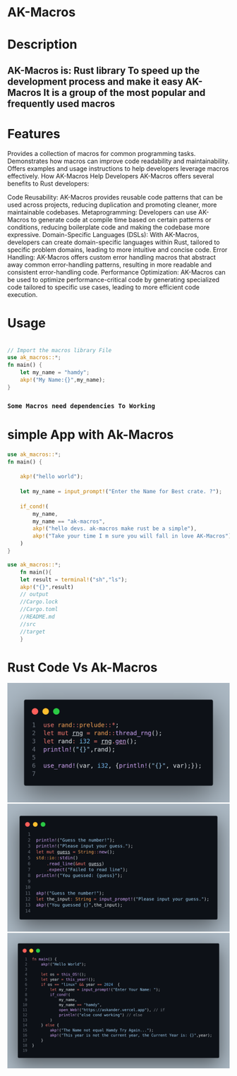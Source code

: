 # AK-Macros

# Description

## AK-Macros is: Rust library To speed up the development process and make it easy AK-Macros It is a group of the most popular and frequently used macros

# Features

Provides a collection of macros for common programming tasks.
Demonstrates how macros can improve code readability and maintainability.
Offers examples and usage instructions to help developers leverage macros effectively.
How AK-Macros Help Developers
AK-Macros offers several benefits to Rust developers:

Code Reusability: AK-Macros provides reusable code patterns that can be used across projects, reducing duplication and promoting cleaner, more maintainable codebases.
Metaprogramming: Developers can use AK-Macros to generate code at compile time based on certain patterns or conditions, reducing boilerplate code and making the codebase more expressive.
Domain-Specific Languages (DSLs): With AK-Macros, developers can create domain-specific languages within Rust, tailored to specific problem domains, leading to more intuitive and concise code.
Error Handling: AK-Macros offers custom error handling macros that abstract away common error-handling patterns, resulting in more readable and consistent error-handling code.
Performance Optimization: AK-Macros can be used to optimize performance-critical code by generating specialized code tailored to specific use cases, leading to more efficient code execution.

# Usage

```rust

// Import the macros library File
use ak_macros::*;
fn main() {
    let my_name = "hamdy";
    akp!("My Name:{}",my_name);
}
```

### `Some Macros need dependencies To Working`

# simple App with Ak-Macros

```rust
use ak_macros::*;
fn main() {

    akp!("hello world");

    let my_name = input_prompt!("Enter the Name for Best crate. ?");

    if_cond!(
        my_name,
        my_name == "ak-macros",
        akp!("hello devs. ak-macros make rust be a simple"),
        akp!("Take your time I m sure you will fall in love AK-Macros")
    )
}
```

```rust
use ak_macros::*;
    fn main(){
    let result = terminal!("sh","ls");
    akp!("{}",result)
    // output
    //Cargo.lock
    //Cargo.toml
    //README.md
    //src
    //target
    }
```

# Rust Code Vs Ak-Macros

![Image Description](target/IMG_20240424_064108_421.png)
![Image Description](target/IMG_20240424_064108_839.png)
![Image Description](target/Example.png)
